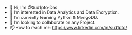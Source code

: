 - 👋 Hi, I’m @Sud1pto-Das
- 👀 I’m interested in Data Analytics and Data Encryption.
- 🌱 I’m currently learning Python & MongoDB.
- 💞️ I’m looking to collaborate on any Project.
- 📫 How to reach me: https://www.linkedin.com/in/sud1pto/

<!---
Sud1pto-Das/Sud1pto-Das is a ✨ special ✨ repository because its `README.md` (this file) appears on your GitHub profile.
You can click the Preview link to take a look at your changes.
--->
